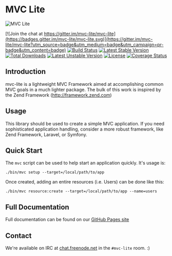 # MVC Lite

![MVC Lite](http://mvc-lite.github.io/mvc-lite/images/logo.png)

[![Join the chat at https://gitter.im/mvc-lite/mvc-lite](https://badges.gitter.im/mvc-lite/mvc-lite.svg)](https://gitter.im/mvc-lite/mvc-lite?utm_source=badge&utm_medium=badge&utm_campaign=pr-badge&utm_content=badge)
[![Build Status](https://travis-ci.org/mvc-lite/mvc-lite.svg?branch=master)](https://travis-ci.org/mvc-lite/mvc-lite)
[![Latest Stable Version](https://poser.pugx.org/mvc-lite/mvc-lite/v/stable)](https://packagist.org/packages/mvc-lite/mvc-lite)
[![Total Downloads](https://poser.pugx.org/mvc-lite/mvc-lite/downloads)](https://packagist.org/packages/mvc-lite/mvc-lite)
[![Latest Unstable Version](https://poser.pugx.org/mvc-lite/mvc-lite/v/unstable)](https://packagist.org/packages/mvc-lite/mvc-lite)
[![License](https://poser.pugx.org/mvc-lite/mvc-lite/license)](https://packagist.org/packages/mvc-lite/mvc-lite)
[![Coverage Status](https://coveralls.io/repos/mvc-lite/mvc-lite/badge.svg?branch=master&service=github)](https://coveralls.io/github/mvc-lite/mvc-lite?branch=master)


## Introduction
mvc-lite is a lightweight MVC Framework aimed at accomplishing common MVC
goals in a much lighter package. The bulk of this work is inspired by the
Zend Framework (http://framework.zend.com)

## Usage
This library should be used to create a simple MVC application. If you need
sophisticated application handling, consider a more robust framework, like
Zend Framework, Laravel, or Symfony.

## Quick Start
The `mvc` script can be used to help start an application quickly. It's usage is:
```
./bin/mvc setup --target=/local/path/to/app
```

Once created, adding an entire resources (i.e. Users) can be done like this:
```
./bin/mvc resource:create --target=/local/path/to/app --name=users
```
## Full Documentation
Full documentation can be found on our [GitHub Pages site](http://mvc-lite.github.io/mvc-lite)

## Contact
We're available on IRC at [chat.freenode.net](irc://chat.freenode.net) in the `#mvc-lite` room. :)
